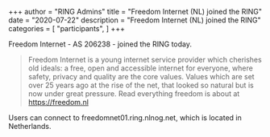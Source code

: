 +++
author = "RING Admins"
title = "Freedom Internet (NL) joined the RING"
date = "2020-07-22"
description = "Freedom Internet (NL) joined the RING"
categories = [
    "participants",
]
+++

Freedom Internet - AS 206238 - joined the RING today.

> Freedom Internet is a young internet service provider which cherishes old ideals: a free, open and accessible internet for everyone, where safety, privacy and quality are the core values. Values which are set over 25 years ago at the rise of the net, that looked so natural but is now under great pressure. Read everything freedom is about at https://freedom.nl

Users can connect to freedomnet01.ring.nlnog.net, which is located in Netherlands.
